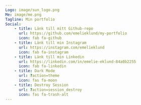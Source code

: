 ```yaml
---
Logo: image/sun_logo.png
Me: image/me.png
Tagline: Min portfolio
Social:
    - title: Länk till mitt Github-repo
      url: https://github.com/emelieklund/my-portfolio
      icon: fab fa-github
    - title: Länk till min Instagram
      url: https://instagram.com/emelieklund
      icon: fab fa-instagram
    - title: Länk till min Linkedin
      url: https://linkedin.com/in/emelie-eklund-84a0b2255
      icon: fab fa-linkedin
    - title: Dark Mode
      url: ?action=theme
      icon: fas fa-moon
    - title: Destroy Session
      url: ?action=session_destroy
      icon: fas fa-trash-alt
---
```

